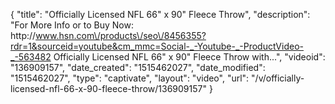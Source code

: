 {
    "title": "Officially Licensed NFL 66\" x 90\" Fleece Throw",
    "description": "For More Info or to Buy Now: http:\/\/www.hsn.com\/products\/seo\/8456355?rdr=1&sourceid=youtube&cm_mmc=Social-_-Youtube-_-ProductVideo-_-563482 Officially Licensed NFL 66\" x 90\" Fleece Throw with...",
    "videoid": "136909157",
    "date_created": "1515462027",
    "date_modified": "1515462027",
    "type": "captivate",
    "layout": "video",
    "url": "\/v\/officially-licensed-nfl-66-x-90-fleece-throw\/136909157"
}